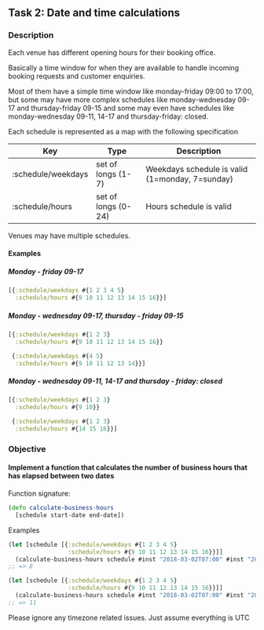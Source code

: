 ## Task 2: Date and time calculations

### Description

Each venue has different opening hours for their booking office.

Basically a time window for when they are available to handle incoming booking requests and customer enquiries.

Most of them have a simple time window like monday-friday 09:00 to 17:00, but some may have more complex schedules like monday-wednesday 09-17 and thursday-friday 09-15 and some may even have schedules like monday-wednesday 09-11, 14-17 and thursday-friday: closed.

Each schedule is represented as a map with the following specification

Key | Type | Description
----| ---- | -----------
:schedule/weekdays| set of longs (1-7) | Weekdays schedule is valid (1=monday, 7=sunday)
:schedule/hours | set of longs (0-24) | Hours schedule is valid

Venues may have multiple schedules.

#### Examples

##### Monday - friday 09-17

```clojure
[{:schedule/weekdays #{1 2 3 4 5}
  :schedule/hours #{9 10 11 12 13 14 15 16}}]
```

##### Monday - wednesday 09-17, thursday - friday 09-15

```clojure
[{:schedule/weekdays #{1 2 3}
  :schedule/hours #{9 10 11 12 13 14 15 16}}

 {:schedule/weekdays #{4 5}
  :schedule/hours #{9 10 11 12 13 14}}]
```

##### Monday - wednesday 09-11, 14-17 and thursday - friday: closed

```clojure
[{:schedule/weekdays #{1 2 3}
  :schedule/hours #{9 10}}

 {:schedule/weekdays #{1 2 3}
  :schedule/hours #{14 15 16}}]
```

### Objective

#### Implement a function that calculates the number of business hours that has elapsed between two dates


Function signature:

```clojure
(defn calculate-business-hours
  [schedule start-date end-date])
```

Examples

```clojure
(let [schedule [{:schedule/weekdays #{1 2 3 4 5}
                 :schedule/hours #{9 10 11 12 13 14 15 16}}]]
  (calculate-business-hours schedule #inst "2018-03-02T07:00" #inst "2018-03-04T07:00"))
;; => 8

(let [schedule [{:schedule/weekdays #{1 2 3 4 5}
                 :schedule/hours #{9 10 11 12 13 14 15 16}}]]
  (calculate-business-hours schedule #inst "2018-03-02T07:00" #inst "2018-03-05T12:00"))
;; => 11
```

Please ignore any timezone related issues. Just assume everything is UTC
